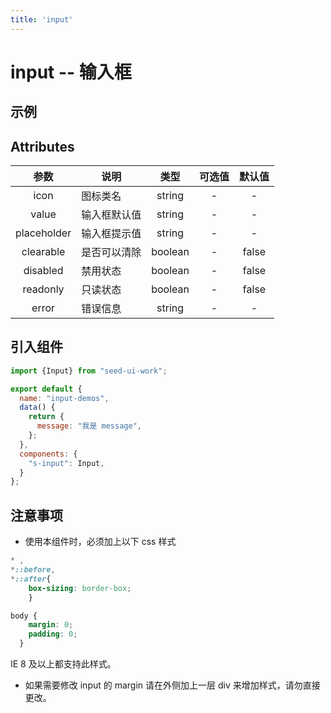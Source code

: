 ```yaml
---
title: 'input'
---
```

# input -- 输入框

## 示例
<ClientOnly>
<input-demos/>
</ClientOnly>

## Attributes

| 参数        |     说明     |  类型   | 可选值 | 默认值 |
|:-------------:|------------|:-------:|:------:|:------:|
| icon        |   图标类名   | string  |   -    |   -    |
| value       | 输入框默认值 | string  |   -    |   -    |
| placeholder | 输入框提示值 | string  |   -    |   -    |
| clearable   | 是否可以清除 | boolean |   -    | false  |
| disabled    |   禁用状态   | boolean |   -    | false  |
| readonly    |   只读状态   | boolean |   -    | false  |
| error       |   错误信息   | string  |   -    |   -    |

## 引入组件
```js
import {Input} from "seed-ui-work";

export default {
  name: "input-demos",
  data() {
    return {
      message: "我是 message",
    };
  },
  components: {
    "s-input": Input,
  }
};
```
## 注意事项
* 使用本组件时，必须加上以下 css 样式
```css
* , 
*::before, 
*::after{
    box-sizing: border-box;
    }

body {
    margin: 0;
    padding: 0;
  }
```
IE 8 及以上都支持此样式。

* 如果需要修改 input 的 margin 请在外侧加上一层 div 来增加样式，请勿直接更改。
